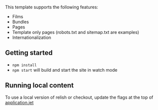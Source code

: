 This template supports the following features:

* Films
* Bundles
* Pages
* Template only pages (robots.txt and sitemap.txt are examples)
* Internationalization

## Getting started

 * `npm install`
 * `npm start` will build and start the site in watch mode

## Running local content

To use a local version of relish or checkout, update the flags at the top of
[application.jet](site/templates/application/application.jet)
